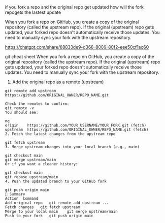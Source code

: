 if you fork a repo and the original repo get updated how will the fork repogets the lastest update

When you fork a repo on GitHub, you create a copy of the original repository (called the upstream repo). If the original (upstream) repo gets updated, your forked repo doesn't automatically receive those updates. 
You need to manually sync your fork with the upstream repository.

https://chatgpt.com/share/68833de9-d368-8006-80f2-eee50cf1ac60

git cheat sheet
When you fork a repo on GitHub, you create a copy of the original repository (called the upstream repo). 
If the original (upstream) repo gets updated, your forked repo doesn't automatically receive those updates.
You need to manually sync your fork with the upstream repository.

1. Add the original repo as a remote (upstream)
```
git remote add upstream https://github.com/ORIGINAL_OWNER/REPO_NAME.git

Check the remotes to confirm:
git remote -v
You should see:

ng
origin    https://github.com/YOUR_USERNAME/YOUR_FORK.git (fetch)
upstream  https://github.com/ORIGINAL_OWNER/REPO_NAME.git (fetch)
2. Fetch the latest changes from the upstream repo

git fetch upstream
3. Merge upstream changes into your local branch (e.g., main)

git checkout main
git merge upstream/main
Or if you want a cleaner history:

git checkout main
git rebase upstream/main
4. Push the updated branch to your GitHub fork

git push origin main
🧠 Summary
Action	Command
Add original repo	git remote add upstream ...
Fetch changes	git fetch upstream
Merge to your local main	git merge upstream/main
Push to your fork	git push origin main